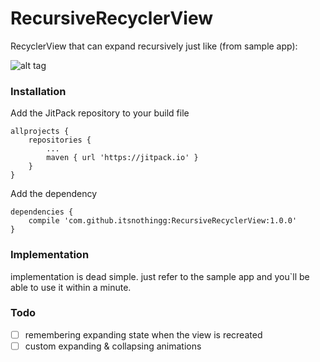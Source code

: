 RecursiveRecyclerView
=============
RecyclerView that can expand recursively just like (from sample app):

![alt tag](http://i.giphy.com/l3q2X1iV7YNWMa8Kc.gif)


### Installation
Add the JitPack repository to your build file
<pre><code>allprojects {
    repositories {
        ...
        maven { url 'https://jitpack.io' }
    }
}</code></pre>
Add the dependency
<pre><code>dependencies {
    compile 'com.github.itsnothingg:RecursiveRecyclerView:1.0.0'
}</code></pre>


### Implementation
implementation is dead simple.
just refer to the sample app and you`ll be able to use it within a minute.

### Todo
- [ ] remembering expanding state when the view is recreated
- [ ] custom expanding & collapsing animations
